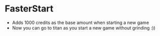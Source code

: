 # FasterStart

- Adds 1000 credits as the base amount when starting a new game
- Now you can go to titan as you start a new game without grinding :))
